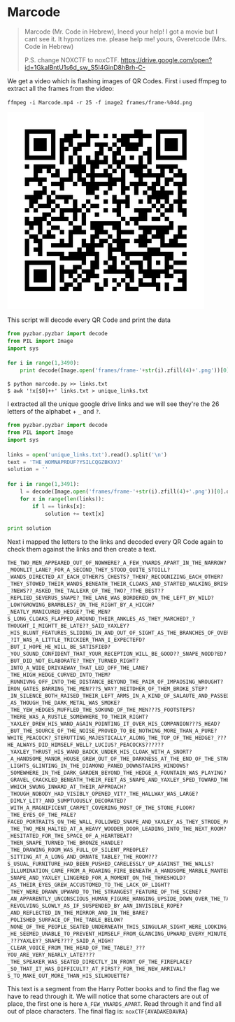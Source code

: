 # Marcode

> Marcode (Mr. Code in Hebrew), Ineed your help!
> I got a movie but I cant see it. It hypnotizes me.
> please help me!
> yours,
> Gveretcode (Mrs. Code in Hebrew)
>
> P.S.
> change NOXCTF to noxCTF.
> https://drive.google.com/open?id=1GkalBntU1s6d_sw_S5I4GinD8hBrh-C-

We get a video which is flashing images of QR Codes.
First i used ffmpeg to extract all the frames from the video:

`ffmpeg -i Marcode.mp4 -r 25 -f image2 frames/frame-%04d.png`

![image](frames/frame-0001.png)

This script will decode every QR Code and print the data

```python
from pyzbar.pyzbar import decode
from PIL import Image
import sys

for i in range(1,3490):
    print decode(Image.open('frames/frame-'+str(i).zfill(4)+'.png'))[0].data
```

```
$ python marcode.py >> links.txt
$ awk '!x[$0]++' links.txt > unique_links.txt
```

I extracted all the unique google drive links and we will see they're the 26 letters of the alphabet + `_` and `?`.

```python
from pyzbar.pyzbar import decode
from PIL import Image
import sys

links = open('unique_links.txt').read().split('\n')
text = 'THE_WOMNAPRDUF?YSILCQGZBKXVJ'
solution = ''

for i in range(1,3491):
    l = decode(Image.open('frames/frame-'+str(i).zfill(4)+'.png'))[0].data
    for x in range(len(links)):
        if l == links[x]:
            solution += text[x]
            
print solution
```

Next i mapped the letters to the links and decoded every QR Code again to check them against the links and then create a text.

```
THE_TWO_MEN_APPEARED_OUT_OF_NOWHERE?_A_FEW_YNARDS_APART_IN_THE_NARROW?_MOONLIT_LANE?_FOR_A_SECOND_THEY_STOOD_QUITE_STOILL?_WANDS_DIRECTED_AT_EACH_OTHER?S_CHESTS?_THEN?_RECOGNIZING_EACH_OTHER?_THEY_STOWED_THEIR_WANDS_BENEATH_THEIR_CLOAKS_AND_STARTED_WALKING_BRISKLY_IN_THE_SAME_DIRECTION?_?NEWS??_ASKED_THE_TALLEXR_OF_THE_TWO?_?THE_BEST??_REPLIED_SEVERUS_SNAPE?_THE_LANE_WAS_BORDERED_ON_THE_LEFT_BY_WILD?_LOW?GROWING_BRAMBLES?_ON_THE_RIGHT_BY_A_HICGH?_NEATLY_MANICURED_HEDGE?_THE_MEN?S_LONG_CLOAKS_FLAPPED_AROUND_THEIR_ANKLES_AS_THEY_MARCHED?_?THOUGHT_I_MIGHTT_BE_LATE??_SAID_YAXLEY?_HIS_BLUNT_FEATURES_SLIDING_IN_AND_OUT_OF_SIGHT_AS_THE_BRANCHES_OF_OVERHANGING_TREES_BROKE_THE_MOONLIGHT?_?IT_WAS_A_LITTLE_TRICKIER_THAN_I_EXPECTEFD?_BUT_I_HOPE_HE_WILL_BE_SATISFIED?_YOU_SOUND_CONFIDENT_THAT_YOUR_RECEPTION_WILL_BE_GOOD??_SNAPE_NODD?ED?_BUT_DID_NOT_ELABORATE?_THEY_TURNED_RIGHT?_INTO_A_WIDE_DRIVAEWAY_THAT_LED_OFF_THE_LANE?_THE_HIGH_HEDGE_CURVED_INTO_THEM?_RUNNIVNG_OFF_INTO_THE_DISTANCE_BEYOND_THE_PAIR_OF_IMPAOSING_WROUGHT?IRON_GATES_BARRING_THE_MEN???S_WAY?_NEITDHER_OF_THEM_BROKE_STEP?_IN_SILENCE_BOTH_RAISED_THEIR_LEFT_ARMS_IN_A_KIND_OF_SALAUTE_AND_PASSED_STRAIGHT_THROUGH?_AS_THOUGH_THE_DARK_METAL_WAS_SMOKE?_THE_YEW_HEDGES_MUFFLED_THE_SOKUND_OF_THE_MEN???S_FOOTSTEPS?_THERE_WAS_A_RUSTLE_SOMEWHERE_TO_THEIR_RIGHT?_YAXLEY_DREW_HIS_WAND_AGAIN_POINTING_IT_OVER_HIS_COMPANION???S_HEAD?_BUT_THE_SOURCE_OF_THE_NOISE_PROVED_TO_BE_NOTHING_MORE_THAN_A_PURE?WHITE_PEACOCK?_STERUTTING_MAJESTICALLY_ALONG_THE_TOP_OF_THE_HEDGE?_???HE_ALWAYS_DID_HIMSELF_WELL?_LUCIUS?_PEACOCKS??????_YAXLEY_THRUST_HIS_WAND_BADCK_UNDER_HIS_CLOAK_WITH_A_SNORT?_A_HANDSOME_MANOR_HOUSE_GREW_OUT_OF_THE_DARKNESS_AT_THE_END_OF_THE_STRAIGHT_DRIVE?_LIGHTS_GLINTING_IN_THE_DIAMOND_PANED_DOWNSTAAIRS_WINDOWS?_SOMEWHERE_IN_THE_DARK_GARDEN_BEYOND_THE_HEDGE_A_FOUNTAIN_WAS_PLAYING?_GRAVEL_CRACKLED_BENEATH_THEIR_FEET_AS_SNAPE_AND_YAXLEY_SPED_TOWARD_THE_FRONT_DOOR?_WHICH_SWUNG_INWARD_AT_THEIR_APPROACH?_THOUGH_NOBODY_HAD_VISIBLY_OPENED_VIT?_THE_HALLWAY_WAS_LARGE?_DIMLY_LIT?_AND_SUMPTUOUSLY_DECORATED?_WITH_A_MAGNIFICENT_CARPET_COVERING_MOST_OF_THE_STONE_FLOOR?_THE_EYES_OF_THE_PALE?FACED_PORTRAITS_ON_THE_WALL_FOLLOWED_SNAPE_AND_YAXLEY_AS_THEY_STRODE_PAST?_THE_TWO_MEN_HALTED_AT_A_HEAVY_WOODEN_DOOR_LEADING_INTO_THE_NEXT_ROOM?_HESITATED_FOR_THE_SPACE_OF_A_HEARTBEAT?_THEN_SNAPE_TURNED_THE_BRONZE_HANDLE?_THE_DRAWING_ROOM_WAS_FULL_OF_SILENT_PREOPLE?_SITTING_AT_A_LONG_AND_ORNATE_TABLE?_THE_ROOM???S_USUAL_FURNITURE_HAD_BEEN_PUSHED_CARELESSLY_UP_AGAINST_THE_WALLS?_ILLUMINATION_CAME_FROM_A_ROARING_FIRE_BENEATH_A_HANDSOME_MARBLE_MANTELPIECE_SURMOUNTED_BY_A_GILDED_MIRROR?_SNAPE_AND_YAXLEY_LINGERED_FOR_A_MOMENT_ON_THE_THRESHOLD?_AS_THEIR_EYES_GREW_ACCUSTOMED_TO_THE_LACK_OF_LIGHT?_THEY_WERE_DRAWN_UPWARD_TO_THE_STRANGEST_FEATURE_OF_THE_SCENE?_AN_APPARENTLY_UNCONSCIOUS_HUMAN_FIGURE_HANGING_UPSIDE_DOWN_OVER_THE_TABLE?_REVOLVING_SLOWLY_AS_IF_SUSPENDED_BY_AAN_INVISIBLE_ROPE?_AND_REFLECTED_IN_THE_MIRROR_AND_IN_THE_BARE?_POLISHED_SURFACE_OF_THE_TABLE_BELOW?_NONE_OF_THE_PEOPLE_SEATED_UNDERNEATH_THIS_SINGULAR_SIGHT_WERE_LOOKING_AT_IT_EXCEPT_FOR_A_PALE_YOUNG_MAN_SITTING_ALMOST_DIRECTLY_BELOW_IT?_HE_SEEMED_UNABLE_TO_PREVENT_HIMSELF_FROM_GLANCING_UPWARD_EVERY_MINUTE_OR_SO?_???YAXLEY?_SNAPE????_SAID_A_HIGH?_CLEAR_VOICE_FROM_THE_HEAD_OF_THE_TABLE?_???YOU_ARE_VERY_NEARLY_LATE????_THE_SPEAKER_WAS_SEATED_DIRECTLY_IN_FRONT_OF_THE_FIREPLACE?_SO_THAT_IT_WAS_DIFFICULT?_AT_FIRST?_FOR_THE_NEW_ARRIVAL?S_TO_MAKE_OUT_MORE_THAN_HIS_SILHOUETTE?
```

This text is a segment from the Harry Potter books and to find the flag we have to read through it. We will notice that some characters are out of place, the first one is here `A_FEW_YNARDS_APART`.
Read through it and find all out of place characters.
The final flag is: `noxCTF{AVADAKEDAVRA}`
